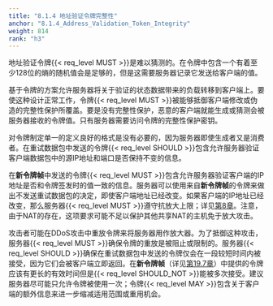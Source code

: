 ```yaml
---
title: "8.1.4 地址验证令牌完整性"
anchor: "8.1.4_Address_Validation_Token_Integrity"
weight: 814
rank: "h3"
---
```


地址验证令牌{{< req_level MUST >}}是难以猜测的。在令牌中包含一个有着至少128位的熵的随机值会是足够的，但是这需要服务器记录它发送给客户端的值。

基于令牌的方案允许服务器将关于验证的状态数据带来的负载转移到客户端上。要使这种设计正常工作，令牌{{< req_level MUST >}}被能够抵御客户端修改或伪造的完整性保护所覆盖。要是没有完整性保护，恶意的客户端就能生成或猜测会被服务器接收的令牌值。只有服务器需要访问令牌的完整性保护密钥。

对令牌制定单一的定义良好的格式是没有必要的，因为服务器即使生成者又是消费者。在重试数据包中发送的令牌{{< req_level SHOULD >}}包含允许服务器验证客户端数据包中的源IP地址和端口是否保持不变的信息。

在**新令牌帧**中发送的令牌{{< req_level MUST >}}包含允许服务器验证客户端的IP地址是否和令牌签发时的值一致的信息。服务器可以使用来自**新令牌帧**的令牌来做出不发送重试数据包的决定，即使客户端地址已经改变。如果客户端的IP地址已经改变，那么服务器{{< req_level MUST >}}遵守抗放大上限；详见[第8章]()。注意，由于NAT的存在，这项要求可能不足以保护其他共享NAT的主机免于放大攻击。

攻击者可能在DDoS攻击中重放令牌来将服务器用作放大器。为了抵御这种攻击，服务器{{< req_level MUST >}}确保令牌的重放是被阻止或限制的。服务器{{< req_level SHOULD >}}确保在重试数据包中发送的令牌仅会在一段较短时间内被接受，因为它们会被客户端立即返回。在**新令牌帧**（详见[第19.7章]()）中提供的令牌应该有更长的有效时间但是{{< req_level SHOULD_NOT >}}能被多次接受。建议服务器尽可能只允许令牌被使用一次；令牌{{< req_level MAY >}}包含关于客户端的额外信息来进一步缩减适用范围或重用机会。
